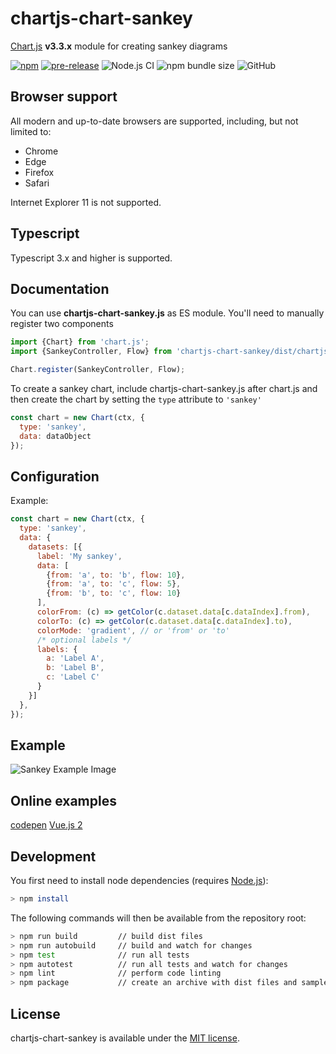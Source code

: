 # chartjs-chart-sankey

[Chart.js](https://www.chartjs.org/) **v3.3.x** module for creating sankey diagrams

[![npm](https://img.shields.io/npm/v/chartjs-chart-sankey.svg)](https://www.npmjs.com/package/chartjs-chart-sankey)
[![pre-release](https://img.shields.io/github/v/release/kurkle/chartjs-chart-sankey?include_prereleases&style=flat-square)](https://github.com/kurkle/chartjs-chart-sankey/releases/latest)
![Node.js CI](https://github.com/kurkle/chartjs-chart-sankey/workflows/Node.js%20CI/badge.svg)
![npm bundle size](https://img.shields.io/bundlephobia/min/chartjs-chart-sankey.svg)
![GitHub](https://img.shields.io/github/license/kurkle/chartjs-chart-sankey.svg)

## Browser support

All modern and up-to-date browsers are supported, including, but not limited to:

- Chrome
- Edge
- Firefox
- Safari

Internet Explorer 11 is not supported.

## Typescript

Typescript 3.x and higher is supported.

## Documentation

You can use **chartjs-chart-sankey.js** as ES module. You'll need to manually register two components

```js
import {Chart} from 'chart.js';
import {SankeyController, Flow} from 'chartjs-chart-sankey/dist/chartjs-chart-sankey.esm';

Chart.register(SankeyController, Flow);
```

To create a sankey chart, include chartjs-chart-sankey.js after chart.js and then create the chart by setting the `type`
attribute to `'sankey'`

```js
const chart = new Chart(ctx, {
  type: 'sankey',
  data: dataObject
});
```

## Configuration

Example:

```js
const chart = new Chart(ctx, {
  type: 'sankey',
  data: {
    datasets: [{
      label: 'My sankey',
      data: [
        {from: 'a', to: 'b', flow: 10},
        {from: 'a', to: 'c', flow: 5},
        {from: 'b', to: 'c', flow: 10}
      ],
      colorFrom: (c) => getColor(c.dataset.data[c.dataIndex].from),
      colorTo: (c) => getColor(c.dataset.data[c.dataIndex].to),
      colorMode: 'gradient', // or 'from' or 'to'
      /* optional labels */
      labels: {
        a: 'Label A',
        b: 'Label B',
        c: 'Label C'
      }
    }]
  },
});
```

## Example

![Sankey Example Image](sankey.png)

## Online examples

[codepen](https://codepen.io/kurkle/pen/bGVKPOM)
[Vue.js 2](https://codesandbox.io/s/reverent-boyd-od2fr?file=/src/App.vue)

## Development

You first need to install node dependencies  (requires [Node.js](https://nodejs.org/)):

```bash
> npm install
```

The following commands will then be available from the repository root:

```bash
> npm run build         // build dist files
> npm run autobuild     // build and watch for changes
> npm test              // run all tests
> npm autotest          // run all tests and watch for changes
> npm lint              // perform code linting
> npm package           // create an archive with dist files and samples
```

## License

chartjs-chart-sankey is available under the [MIT license](https://opensource.org/licenses/MIT).
